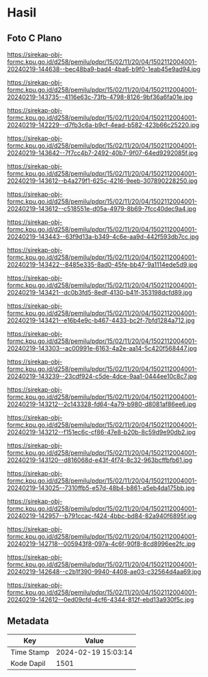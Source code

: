 # Hasil

## Foto C Plano

https://sirekap-obj-formc.kpu.go.id/d258/pemilu/pdpr/15/02/11/20/04/1502112004001-20240219-144638--bec48ba9-bad4-4ba6-b9f0-1eab45e9ad94.jpg

https://sirekap-obj-formc.kpu.go.id/d258/pemilu/pdpr/15/02/11/20/04/1502112004001-20240219-143735--4116e63c-73fb-4798-8126-9bf36a6fa01e.jpg

https://sirekap-obj-formc.kpu.go.id/d258/pemilu/pdpr/15/02/11/20/04/1502112004001-20240219-142229--d7fb3c6a-b9cf-4ead-b582-423b66c25220.jpg

https://sirekap-obj-formc.kpu.go.id/d258/pemilu/pdpr/15/02/11/20/04/1502112004001-20240219-143642--7f7cc4b7-2492-40b7-9f07-64ed9292085f.jpg

https://sirekap-obj-formc.kpu.go.id/d258/pemilu/pdpr/15/02/11/20/04/1502112004001-20240219-143612--b4a279f1-625c-4216-9eeb-307890228250.jpg

https://sirekap-obj-formc.kpu.go.id/d258/pemilu/pdpr/15/02/11/20/04/1502112004001-20240219-143612--c518551e-d05a-4979-8b69-7fcc40dec9a4.jpg

https://sirekap-obj-formc.kpu.go.id/d258/pemilu/pdpr/15/02/11/20/04/1502112004001-20240219-143443--63f9d13a-b349-4c6e-aa9d-442f593db7cc.jpg

https://sirekap-obj-formc.kpu.go.id/d258/pemilu/pdpr/15/02/11/20/04/1502112004001-20240219-143422--8485e335-8ad0-45fe-bb47-9a1114ede5d9.jpg

https://sirekap-obj-formc.kpu.go.id/d258/pemilu/pdpr/15/02/11/20/04/1502112004001-20240219-143421--dc0b3fd5-8edf-4130-b41f-353198dcfd89.jpg

https://sirekap-obj-formc.kpu.go.id/d258/pemilu/pdpr/15/02/11/20/04/1502112004001-20240219-143421--e16b4e9c-b467-4433-bc2f-7bfd1284a712.jpg

https://sirekap-obj-formc.kpu.go.id/d258/pemilu/pdpr/15/02/11/20/04/1502112004001-20240219-143303--ac00991e-6163-4a2e-aa14-5c420f568447.jpg

https://sirekap-obj-formc.kpu.go.id/d258/pemilu/pdpr/15/02/11/20/04/1502112004001-20240219-143239--23cdf924-c5de-4dce-9aa1-0444ee10c8c7.jpg

https://sirekap-obj-formc.kpu.go.id/d258/pemilu/pdpr/15/02/11/20/04/1502112004001-20240219-143212--2c143328-fd64-4a79-b980-d8081af86ee6.jpg

https://sirekap-obj-formc.kpu.go.id/d258/pemilu/pdpr/15/02/11/20/04/1502112004001-20240219-143212--f151ec6c-cf86-47e8-b20b-8c59d9e90db2.jpg

https://sirekap-obj-formc.kpu.go.id/d258/pemilu/pdpr/15/02/11/20/04/1502112004001-20240219-143120--d816068d-e43f-4f74-8c32-963bcffbfb61.jpg

https://sirekap-obj-formc.kpu.go.id/d258/pemilu/pdpr/15/02/11/20/04/1502112004001-20240219-143025--7310ffb5-e57d-48b4-b861-a5eb4da175bb.jpg

https://sirekap-obj-formc.kpu.go.id/d258/pemilu/pdpr/15/02/11/20/04/1502112004001-20240219-142957--b791ccac-f424-4bbc-bd84-82a940f6895f.jpg

https://sirekap-obj-formc.kpu.go.id/d258/pemilu/pdpr/15/02/11/20/04/1502112004001-20240219-142718--005943f8-097a-4c6f-90f8-8cd8996ee2fc.jpg

https://sirekap-obj-formc.kpu.go.id/d258/pemilu/pdpr/15/02/11/20/04/1502112004001-20240219-142648--c2b1f390-9940-4408-ae03-c32564d4aa69.jpg

https://sirekap-obj-formc.kpu.go.id/d258/pemilu/pdpr/15/02/11/20/04/1502112004001-20240219-142612--0ed09cfd-4cf6-4344-812f-ebd13a930f5c.jpg


## Metadata

| Key        | Value               |
| ---------- | ------------------- |
| Time Stamp | 2024-02-19 15:03:14 |
| Kode Dapil | 1501                |



